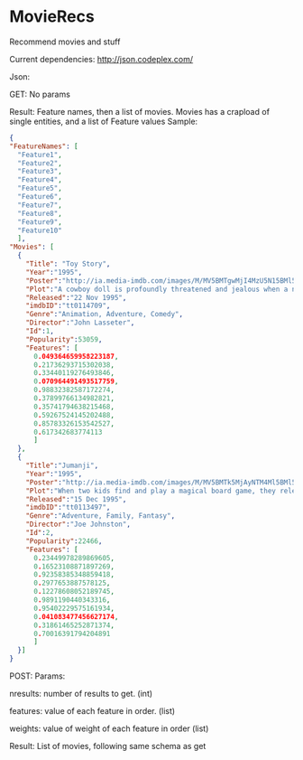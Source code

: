 # MovieRecs
Recommend movies and stuff

Current dependencies:
http://json.codeplex.com/

Json:

GET: No params

Result: Feature names, then a list of movies. Movies has a crapload of single entities, and a list of Feature values Sample:
```json
{
"FeatureNames": [
  "Feature1",
  "Feature2",
  "Feature3",
  "Feature4",
  "Feature5",
  "Feature6",
  "Feature7",
  "Feature8",
  "Feature9",
  "Feature10"
  ],
"Movies": [
  {
    "Title": "Toy Story",
    "Year":"1995",
    "Poster":"http://ia.media-imdb.com/images/M/MV5BMTgwMjI4MzU5N15BMl5BanBnXkFtZTcwMTMyNTk3OA@@._V1_SX300.jpg",
    "Plot":"A cowboy doll is profoundly threatened and jealous when a new spaceman figure supplants him as top toy in a boy's room.",
    "Released":"22 Nov 1995",
    "imdbID":"tt0114709",
    "Genre":"Animation, Adventure, Comedy",
    "Director":"John Lasseter",
    "Id":1,
    "Popularity":53059,
    "Features": [
      0.049364659958223187,
      0.21736293715302038,
      0.33440119276493846,
      0.070964491493517759,
      0.98832382587172274,
      0.37899766134982821,
      0.35741794638215468,
      0.59267524145202488,
      0.85783326153542527,
      0.617342683774113
      ]
  },
  {
    "Title":"Jumanji",
    "Year":"1995",
    "Poster":"http://ia.media-imdb.com/images/M/MV5BMTk5MjAyNTM4Ml5BMl5BanBnXkFtZTgwMjY0MDI0MjE@._V1_SX300.jpg",
    "Plot":"When two kids find and play a magical board game, they release a man trapped for decades in it and a host of dangers that can only be stopped by finishing the game.",
    "Released":"15 Dec 1995",
    "imdbID":"tt0113497",
    "Genre":"Adventure, Family, Fantasy",
    "Director":"Joe Johnston",
    "Id":2,
    "Popularity":22466,
    "Features": [
      0.23449978289869605,
      0.16523108871897269,
      0.92358385348859418,
      0.2977653887578125,
      0.12278608052189745,
      0.9891190440343316,
      0.95402229575161934,
      0.041083477456627174,
      0.31861465252871374,
      0.70016391794204891
      ]
  }]
}
```
POST: Params:

nresults: number of results to get. (int)

features: value of each feature in order. (list<double>)

weights: value of weight of each feature in order (list<double>)


Result: List of movies, following same schema as get
